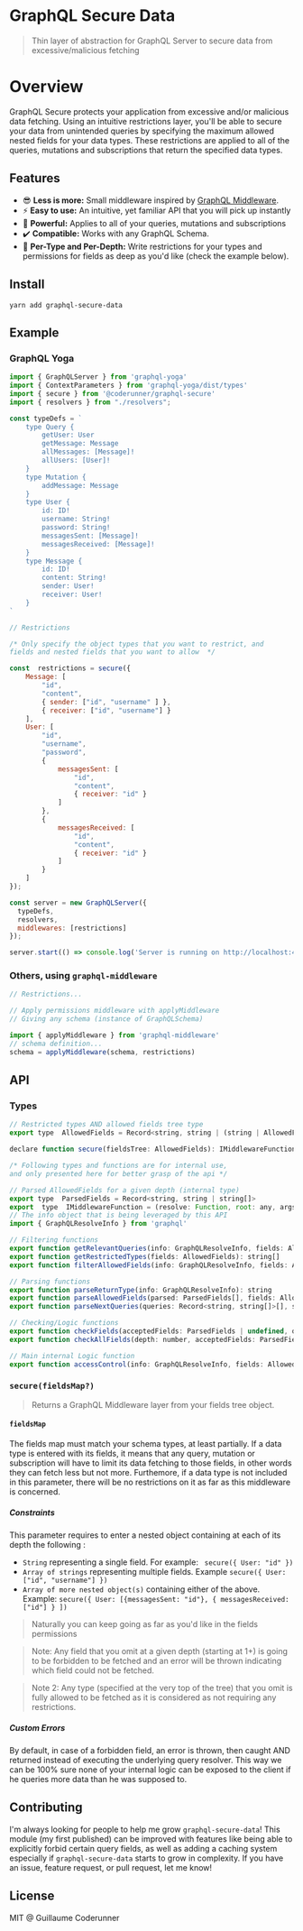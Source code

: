 # GraphQL Secure Data
> Thin layer of abstraction for GraphQL Server to secure data from excessive/malicious fetching


# Overview

GraphQL Secure protects your application from excessive and/or malicious data fetching. Using an intuitive restrictions layer, you'll be able to secure your data from unintended queries by specifying the maximum allowed nested fields for your data types. These restrictions are applied to all of the  queries, mutations and subscriptions that return the specified data types.

## Features

-   😎  **Less is more:**  Small middleware inspired by  [GraphQL Middleware](https://github.com/prismagraphql/graphql-middleware).
-   ⚡  **Easy to use:**  An intuitive, yet familiar API that you will pick up instantly
-   💪  **Powerful:**  Applies to all of your queries, mutations and subscriptions
-   ✔️  **Compatible:**  Works with any GraphQL Schema.
-   🎯  **Per-Type and Per-Depth:**  Write restrictions for your types and permissions for fields as deep as you'd like (check the example below).

## Install

```
yarn add graphql-secure-data
```

## Example
### GraphQL Yoga

```javascript
import { GraphQLServer } from 'graphql-yoga'
import { ContextParameters } from 'graphql-yoga/dist/types'
import { secure } from '@coderunner/graphql-secure'
import { resolvers } from "./resolvers";

const typeDefs = `
	type Query {
		getUser: User
	    getMessage: Message
		allMessages: [Message]!
		allUsers: [User]!
	}
	type Mutation {
		addMessage: Message
	}
	type User {
		id: ID!
		username: String!
		password: String!
		messagesSent: [Message]!
		messagesReceived: [Message]!
	}
	type Message {
		id: ID!
		content: String!
		sender: User!
		receiver: User!
	}
`

// Restrictions

/* Only specify the object types that you want to restrict, and
fields and nested fields that you want to allow  */

const  restrictions = secure({
	Message: [
		"id",
		"content",
		{ sender: ["id", "username"	] },
		{ receiver: ["id", "username"] }
	],
	User: [
		"id",
		"username",
		"password",
		{
			messagesSent: [
				"id",
				"content",
				{ receiver: "id" }
			]
		},
		{
			messagesReceived: [
				"id",
				"content",
				{ receiver: "id" }
			]
		}
	]
});

const server = new GraphQLServer({
  typeDefs,
  resolvers,
  middlewares: [restrictions]
});

server.start(() => console.log('Server is running on http://localhost:4000'));
```

### Others, using  `graphql-middleware`
```javascript
// Restrictions...

// Apply permissions middleware with applyMiddleware
// Giving any schema (instance of GraphQLSchema)

import { applyMiddleware } from 'graphql-middleware'
// schema definition...
schema = applyMiddleware(schema, restrictions)
```

## API

### Types

```javascript
// Restricted types AND allowed fields tree type
export type  AllowedFields = Record<string, string | (string | AllowedFields)[]>

declare function secure(fieldsTree: AllowedFields): IMiddlewareFunction

/* Following types and functions are for internal use,
and only presented here for better grasp of the api */

// Parsed AllowedFields for a given depth (internal type)
export type  ParsedFields = Record<string, string | string[]>
export  type  IMiddlewareFunction = (resolve: Function, root: any, args: any, ctx: any, info: GraphQLResolveInfo) => Promise<any> | QueryValidationError
// The info object that is being leveraged by this API
import { GraphQLResolveInfo } from 'graphql'

// Filtering functions
export function getRelevantQueries(info: GraphQLResolveInfo, fields: AllowedFields): Record<string, SelectionNode[]>[]
export function getRestrictedTypes(fields: AllowedFields): string[]
export function filterAllowedFields(info: GraphQLResolveInfo, fields: AllowedFields): AllowedFields

// Parsing functions
export function parseReturnType(info: GraphQLResolveInfo): string
export function parseAllowedFields(parsed: ParsedFields[], fields: AllowedFields): ParsedFields[]
export function parseNextQueries(queries: Record<string, string[]>[], selections: Record<string, SelectionNode[]>): Record<string, string[]>[]

// Checking/Logic functions
export function checkFields(acceptedFields: ParsedFields | undefined, queryFields: Record<string, string[]>): [boolean, string[]]
export function checkAllFields(depth: number, acceptedFields: ParsedFields[], queryFields: Record<string, string[]>[]): [boolean, string[], number]

// Main internal Logic function
export function accessControl(info: GraphQLResolveInfo, fields: AllowedFields): boolean


```
### `secure(fieldsMap?)`

> Returns a GraphQL Middleware layer from your fields tree object.

#### `fieldsMap`

The fields map must match your schema types, at least partially.
If a data type is entered with its fields, it means that any query, mutation or
subscription will have to limit its data fetching to those fields, in other words they can fetch less but not more. Furthemore, if a data type is not included
in this parameter, there will be no restrictions on it as far as this middleware
is concerned.

##### Constraints
This parameter requires to enter a nested object containing at each of its depth the
following :
-   `String` representing a single field.  For example:   ` secure({ User: "id" })`
-   `Array of strings` representing multiple fields.
    Example `secure({ User: ["id", "username"] })`
- `Array of more nested object(s)` containing either of the above.  Example:
  `secure({ User: [{messagesSent: "id"}, { messagesReceived: ["id"] } ])`



>  Naturally you can keep going as far as you'd like in the fields
>  permissions

>  Note: Any field that you omit at a given depth (starting at 1+) is going to
>  be  forbidden to be fetched and an error will be thrown indicating which
>  field could not be fetched.

> Note 2: Any type (specified at the very top of the tree) that you omit is
> fully allowed to be fetched as it is considered as not requiring any
> restrictions.

##### Custom Errors
By default, in case of a forbidden field, an error is thrown, then caught AND
returned instead of executing the underlying query resolver. This way we can be 100% sure none of your internal logic can be exposed to the client if he
queries more data than he was supposed to.

## Contributing

I'm always looking for people to help me grow  `graphql-secure-data`!
This module (my first published) can be improved with features like being able
to explicitly forbid certain query fields, as well as adding a caching system
especially if `graphql-secure-data` starts to grow in complexity.
If you have an issue, feature request, or pull request, let me know!

## License

MIT @ Guillaume Coderunner
